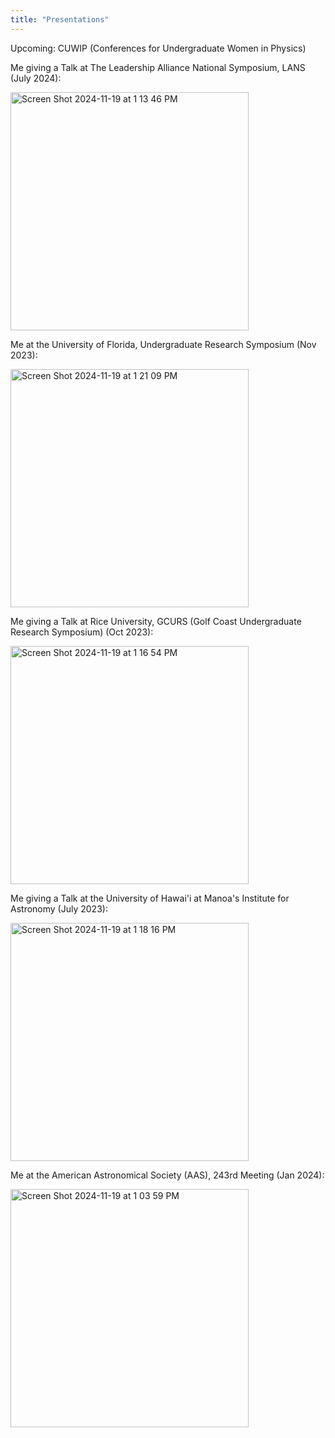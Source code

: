 ```yaml
---
title: "Presentations"
---
```


Upcoming: CUWIP (Conferences for Undergraduate Women in Physics)

Me giving a Talk at The Leadership Alliance National Symposium, LANS (July 2024):  

<img width="381" alt="Screen Shot 2024-11-19 at 1 13 46 PM" src="https://github.com/user-attachments/assets/46258e85-ef09-4a25-94a2-aa6f495d4879">

Me at the University of Florida, Undergraduate Research Symposium (Nov 2023): 

<img width="381" alt="Screen Shot 2024-11-19 at 1 21 09 PM" src="https://github.com/user-attachments/assets/aee69c41-592f-4c30-9ba5-15eafd4dd78d">

Me giving a Talk at Rice University, GCURS (Golf Coast Undergraduate Research Symposium) (Oct 2023): 

<img width="381" alt="Screen Shot 2024-11-19 at 1 16 54 PM" src="https://github.com/user-attachments/assets/21b1f40b-598d-49f5-9242-0d4ae33adc36">

Me giving a Talk at the University of Hawai'i at Manoa's Institute for Astronomy (July 2023): 

<img width="381" alt="Screen Shot 2024-11-19 at 1 18 16 PM" src="https://github.com/user-attachments/assets/34a00843-c736-49ee-bff9-737d698c8869">

Me at the American Astronomical Society (AAS), 243rd Meeting (Jan 2024): 

<img width="381" alt="Screen Shot 2024-11-19 at 1 03 59 PM" src="https://github.com/user-attachments/assets/fd167ed5-7f5a-4e9f-8f74-376d730f4725">


